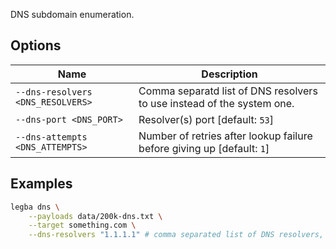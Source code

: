 DNS subdomain enumeration.

## Options

| Name | Description |
| ---- | ----------- |
| `--dns-resolvers <DNS_RESOLVERS>` | Comma separatd list of DNS resolvers to use instead of the system one. |
| `--dns-port <DNS_PORT>` | Resolver(s) port [default: `53`] |
| `--dns-attempts <DNS_ATTEMPTS>` | Number of retries after lookup failure before giving up [default: `1`] |

## Examples

```sh
legba dns \
    --payloads data/200k-dns.txt \
    --target something.com \
    --dns-resolvers "1.1.1.1" # comma separated list of DNS resolvers, do not pass to use the system resolver
```